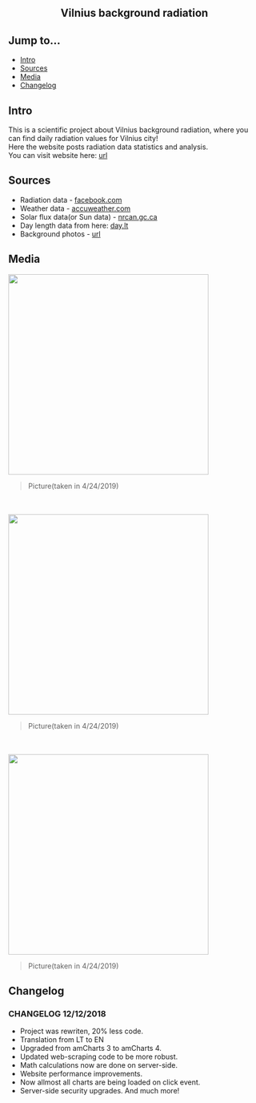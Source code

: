 <div align="center">
  <h2>Vilnius background radiation</h2>
</div>

## Jump to...

  - [Intro](#intro)
  - [Sources](#sources)
  - [Media](#media)
  - [Changelog](#changelog)
  
## <a name="Intro"></a>Intro

<p>This is a scientific project about Vilnius background radiation, where you can find daily radiation values for Vilnius city!<br>
Here the website posts radiation data statistics and analysis.<br>
You can visit website here: <a href="http://vilniausfonas.info/en/radiation/" target="_blank">url</a>
</p>

## <a name="Sources"></a>Sources

<ul>
  <li>Radiation data - <a href="https://www.facebook.com/VilniausRadiacinisFonas/" target="_blank">facebook.com</a></li>
  <li>Weather data - <a href="http://www.accuweather.com/lt/" target="_blank">accuweather.com</a></li>
  <li>Solar flux data(or Sun data) - <a href="ftp://ftp.geolab.nrcan.gc.ca/data/solar_flux/daily_flux_values/fluxtable.txt">nrcan.gc.ca</a></li>
  <li>Day length data from here: <a href="https://day.lt/diena/" target="_blank">day.lt</a></li>
  <li>Background photos - <a href="http://vilniausfonas.info/en/radiation/" target="_blank">url</a></li>
</ul>

## <a name="Media"></a>Media

<a target="_blank" href="https://github.com/GintasS/VilniusBackgroundRadiation/blob/master/images/image1.JPG">
  <img src="https://github.com/GintasS/VilniusBackgroundRadiation/blob/master/images/image1.JPG" height="400" style="max-width:100%;">
</a>
<blockquote>Picture(taken in 4/24/2019)</blockquote>
<br><br>
<a target="_blank" href="https://github.com/GintasS/VilniusBackgroundRadiation/blob/master/images/image2.JPG">
  <img src="https://github.com/GintasS/VilniusBackgroundRadiation/blob/master/images/image2.JPG" height="400" style="max-width:100%;">
</a>
<blockquote>Picture(taken in 4/24/2019)</blockquote>
<br><br>
<a target="_blank" href="https://github.com/GintasS/VilniusBackgroundRadiation/blob/master/images/image3.JPG">
  <img src="https://github.com/GintasS/VilniusBackgroundRadiation/blob/master/images/image3.JPG" height="400" style="max-width:100%;">
</a>
<blockquote>Picture(taken in 4/24/2019)</blockquote>


## <a name="Changelog"></a>Changelog

<h3> CHANGELOG 12/12/2018</h3>
<ul>
  <li> Project was rewriten, 20% less code.</li>
  <li> Translation from LT to EN</li>
  <li> Upgraded from amCharts 3 to amCharts 4.</li>
  <li> Updated web-scraping code to be more robust.</li>
  <li> Math calculations now are done on server-side.</li>
  <li> Website performance improvements.</li>
  <li> Now allmost all charts are being loaded on click event.</li>
  <li> Server-side security upgrades.</li.
  <li> And much more!</li>
</ul>
